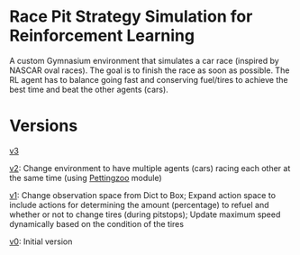 # Race Pit Strategy Simulation for Reinforcement Learning

A custom Gymnasium environment that simulates a car race (inspired by NASCAR oval races). The goal is to finish the race as soon as possible. The RL agent has to balance going fast and conserving fuel/tires to achieve the best time and beat the other agents (cars).

# Versions

[v3](https://github.com/Nimesh-Kanishka/Race-Pit-Strategy-RL/tree/main/Race-Pit-Strategy-v3)

[v2](https://github.com/Nimesh-Kanishka/Race-Pit-Strategy-RL/tree/main/Race-Pit-Strategy-v2): Change environment to have multiple agents (cars) racing each other at the same time (using [Pettingzoo](https://pettingzoo.farama.org/content/basic_usage/) module)

[v1](https://github.com/Nimesh-Kanishka/Race-Pit-Strategy-RL/tree/main/Race-Pit-Strategy-v1): Change observation space from Dict to Box; Expand action space to include actions for determining the amount (percentage) to refuel and whether or not to change tires (during pitstops); Update maximum speed dynamically based on the condition of the tires

[v0](https://github.com/Nimesh-Kanishka/Race-Pit-Strategy-RL/tree/main/Race-Pit-Strategy-v0): Initial version
